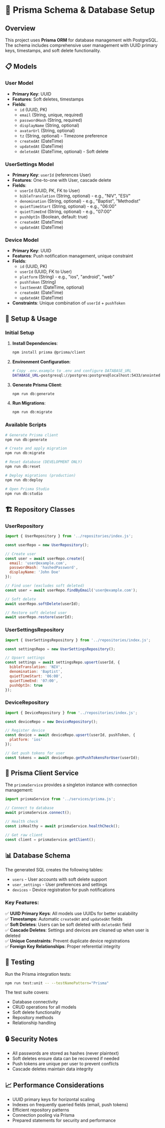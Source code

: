 # 🧬 Prisma Schema & Database Setup

## Overview

This project uses **Prisma ORM** for database management with PostgreSQL. The schema includes comprehensive user management with UUID primary keys, timestamps, and soft delete functionality.

## 📋 Models

### User Model
- **Primary Key**: UUID
- **Features**: Soft deletes, timestamps
- **Fields**:
  - `id` (UUID, PK)
  - `email` (String, unique, required)
  - `passwordHash` (String, required)
  - `displayName` (String, optional)
  - `avatarUrl` (String, optional)
  - `tz` (String, optional) - Timezone preference
  - `createdAt` (DateTime)
  - `updatedAt` (DateTime)
  - `deletedAt` (DateTime, optional) - Soft delete

### UserSettings Model
- **Primary Key**: `userId` (references User)
- **Features**: One-to-one with User, cascade delete
- **Fields**:
  - `userId` (UUID, PK, FK to User)
  - `bibleTranslation` (String, optional) - e.g., "NIV", "ESV"
  - `denomination` (String, optional) - e.g., "Baptist", "Methodist"
  - `quietTimeStart` (String, optional) - e.g., "06:00"
  - `quietTimeEnd` (String, optional) - e.g., "07:00"
  - `pushOptIn` (Boolean, default: true)
  - `createdAt` (DateTime)
  - `updatedAt` (DateTime)

### Device Model
- **Primary Key**: UUID
- **Features**: Push notification management, unique constraint
- **Fields**:
  - `id` (UUID, PK)
  - `userId` (UUID, FK to User)
  - `platform` (String) - e.g., "ios", "android", "web"
  - `pushToken` (String)
  - `lastSeenAt` (DateTime, optional)
  - `createdAt` (DateTime)
  - `updatedAt` (DateTime)
- **Constraints**: Unique combination of `userId` + `pushToken`

## 🚀 Setup & Usage

### Initial Setup

1. **Install Dependencies**:
   ```bash
   npm install prisma @prisma/client
   ```

2. **Environment Configuration**:
   ```bash
   # Copy .env.example to .env and configure DATABASE_URL
   DATABASE_URL=postgresql://postgres:postgres@localhost:5433/anointed
   ```

3. **Generate Prisma Client**:
   ```bash
   npm run db:generate
   ```

4. **Run Migrations**:
   ```bash
   npm run db:migrate
   ```

### Available Scripts

```bash
# Generate Prisma client
npm run db:generate

# Create and apply migration
npm run db:migrate

# Reset database (DEVELOPMENT ONLY)
npm run db:reset

# Deploy migrations (production)
npm run db:deploy

# Open Prisma Studio
npm run db:studio
```

## 🏗️ Repository Classes

### UserRepository

```javascript
import { UserRepository } from '../repositories/index.js';

const userRepo = new UserRepository();

// Create user
const user = await userRepo.create({
  email: 'user@example.com',
  passwordHash: 'hashedPassword',
  displayName: 'John Doe'
});

// Find user (excludes soft deleted)
const user = await userRepo.findByEmail('user@example.com');

// Soft delete
await userRepo.softDelete(userId);

// Restore soft deleted user
await userRepo.restore(userId);
```

### UserSettingsRepository

```javascript
import { UserSettingsRepository } from '../repositories/index.js';

const settingsRepo = new UserSettingsRepository();

// Upsert settings
const settings = await settingsRepo.upsert(userId, {
  bibleTranslation: 'NIV',
  denomination: 'Baptist',
  quietTimeStart: '06:00',
  quietTimeEnd: '07:00',
  pushOptIn: true
});
```

### DeviceRepository

```javascript
import { DeviceRepository } from '../repositories/index.js';

const deviceRepo = new DeviceRepository();

// Register device
const device = await deviceRepo.upsert(userId, pushToken, {
  platform: 'ios'
});

// Get push tokens for user
const tokens = await deviceRepo.getPushTokensForUser(userId);
```

## 🔧 Prisma Client Service

The `prismaService` provides a singleton instance with connection management:

```javascript
import prismaService from '../services/prisma.js';

// Connect to database
await prismaService.connect();

// Health check
const isHealthy = await prismaService.healthCheck();

// Get raw client
const client = prismaService.getClient();
```

## 📊 Database Schema

The generated SQL creates the following tables:

- `users` - User accounts with soft delete support
- `user_settings` - User preferences and settings
- `devices` - Device registration for push notifications

### Key Features:

✅ **UUID Primary Keys**: All models use UUIDs for better scalability  
✅ **Timestamps**: Automatic `createdAt` and `updatedAt` fields  
✅ **Soft Deletes**: Users can be soft deleted with `deletedAt` field  
✅ **Cascade Deletes**: Settings and devices are cleaned up when user is deleted  
✅ **Unique Constraints**: Prevent duplicate device registrations  
✅ **Foreign Key Relationships**: Proper referential integrity  

## 🧪 Testing

Run the Prisma integration tests:

```bash
npm run test:unit -- --testNamePattern="Prisma"
```

The test suite covers:
- Database connectivity
- CRUD operations for all models
- Soft delete functionality
- Repository methods
- Relationship handling

## 🔒 Security Notes

- All passwords are stored as hashes (never plaintext)
- Soft deletes ensure data can be recovered if needed
- Push tokens are unique per user to prevent conflicts
- Cascade deletes maintain data integrity

## 📈 Performance Considerations

- UUID primary keys for horizontal scaling
- Indexes on frequently queried fields (email, push tokens)
- Efficient repository patterns
- Connection pooling via Prisma
- Prepared statements for security and performance

